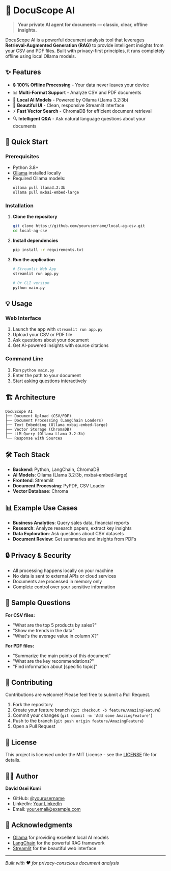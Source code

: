 # 📄 DocuScope AI

> **Your private AI agent for documents — classic, clear, offline insights.**

DocuScope AI is a powerful document analysis tool that leverages **Retrieval-Augmented Generation (RAG)** to provide intelligent insights from your CSV and PDF files. Built with privacy-first principles, it runs completely offline using local Ollama models.

## ✨ Features

- 🔒 **100% Offline Processing** - Your data never leaves your device
- 📊 **Multi-Format Support** - Analyze CSV and PDF documents
- 🤖 **Local AI Models** - Powered by Ollama (Llama 3.2:3b)
- 🎨 **Beautiful UI** - Clean, responsive Streamlit interface
- ⚡ **Fast Vector Search** - ChromaDB for efficient document retrieval
- 🔍 **Intelligent Q&A** - Ask natural language questions about your documents

## 🚀 Quick Start

### Prerequisites

- Python 3.8+
- [Ollama](https://ollama.ai/) installed locally
- Required Ollama models:
  ```bash
  ollama pull llama3.2:3b
  ollama pull mxbai-embed-large
  ```

### Installation

1. **Clone the repository**
   ```bash
   git clone https://github.com/yourusername/local-ag-csv.git
   cd local-ag-csv
   ```

2. **Install dependencies**
   ```bash
   pip install -r requirements.txt
   ```

3. **Run the application**
   ```bash
   # Streamlit Web App
   streamlit run app.py
   
   # Or CLI version
   python main.py
   ```

## 💡 Usage

### Web Interface
1. Launch the app with `streamlit run app.py`
2. Upload your CSV or PDF file
3. Ask questions about your document
4. Get AI-powered insights with source citations

### Command Line
1. Run `python main.py`
2. Enter the path to your document
3. Start asking questions interactively

## 🏗️ Architecture

```
DocuScope AI
├── Document Upload (CSV/PDF)
├── Document Processing (LangChain Loaders)
├── Text Embedding (Ollama mxbai-embed-large)
├── Vector Storage (ChromaDB)
├── LLM Query (Ollama Llama 3.2:3b)
└── Response with Sources
```

## 🛠️ Tech Stack

- **Backend**: Python, LangChain, ChromaDB
- **AI Models**: Ollama (Llama 3.2:3b, mxbai-embed-large)
- **Frontend**: Streamlit
- **Document Processing**: PyPDF, CSV Loader
- **Vector Database**: Chroma

## 📊 Example Use Cases

- **Business Analytics**: Query sales data, financial reports
- **Research**: Analyze research papers, extract key insights  
- **Data Exploration**: Ask questions about CSV datasets
- **Document Review**: Get summaries and insights from PDFs

## 🔒 Privacy & Security

- All processing happens locally on your machine
- No data is sent to external APIs or cloud services
- Documents are processed in memory only
- Complete control over your sensitive information

## 📝 Sample Questions

**For CSV files:**
- "What are the top 5 products by sales?"
- "Show me trends in the data"
- "What's the average value in column X?"

**For PDF files:**
- "Summarize the main points of this document"
- "What are the key recommendations?"
- "Find information about [specific topic]"

## 🤝 Contributing

Contributions are welcome! Please feel free to submit a Pull Request.

1. Fork the repository
2. Create your feature branch (`git checkout -b feature/AmazingFeature`)
3. Commit your changes (`git commit -m 'Add some AmazingFeature'`)
4. Push to the branch (`git push origin feature/AmazingFeature`)
5. Open a Pull Request

## 📄 License

This project is licensed under the MIT License - see the [LICENSE](LICENSE) file for details.

## 👨‍💻 Author

**David Osei Kumi**

- GitHub: [@yourusername](https://github.com/yourusername)
- LinkedIn: [Your LinkedIn](https://linkedin.com/in/yourprofile)
- Email: your.email@example.com

## 🙏 Acknowledgments

- [Ollama](https://ollama.ai/) for providing excellent local AI models
- [LangChain](https://langchain.com/) for the powerful RAG framework
- [Streamlit](https://streamlit.io/) for the beautiful web interface

---

*Built with ❤️ for privacy-conscious document analysis*
